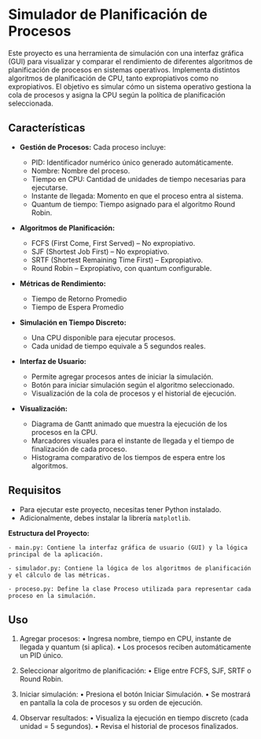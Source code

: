 # Simulador de Planificación de Procesos

Este proyecto es una herramienta de simulación con una interfaz gráfica (GUI) para visualizar y comparar el rendimiento de diferentes algoritmos de planificación de procesos en sistemas operativos. Implementa distintos algoritmos de planificación de CPU, tanto expropiativos como no expropiativos. El objetivo es simular cómo un sistema operativo gestiona la cola de procesos y asigna la CPU según la política de planificación seleccionada.

## Características
- **Gestión de Procesos:**
  Cada proceso incluye:
  - PID: Identificador numérico único generado automáticamente.
  - Nombre: Nombre del proceso.
  - Tiempo en CPU: Cantidad de unidades de tiempo necesarias para ejecutarse.
  - Instante de llegada: Momento en que el proceso entra al sistema.
  - Quantum de tiempo: Tiempo asignado para el algoritmo Round Robin.


- **Algoritmos de Planificación:**
    - FCFS (First Come, First Served) – No expropiativo.
    - SJF (Shortest Job First) – No expropiativo.
    - SRTF (Shortest Remaining Time First) – Expropiativo.
    - Round Robin – Expropiativo, con quantum configurable.

- **Métricas de Rendimiento:**
    - Tiempo de Retorno Promedio
    - Tiempo de Espera Promedio

- **Simulación en Tiempo Discreto:**
  - Una CPU disponible para ejecutar procesos.
  - Cada unidad de tiempo equivale a 5 segundos reales.

- **Interfaz de Usuario:**
  - Permite agregar procesos antes de iniciar la simulación.
  - Botón para iniciar simulación según el algoritmo seleccionado.
  - Visualización de la cola de procesos y el historial de ejecución.

- **Visualización:**
    - Diagrama de Gantt animado que muestra la ejecución de los procesos en la CPU.
    - Marcadores visuales para el instante de llegada y el tiempo de finalización de cada proceso.
    - Histograma comparativo de los tiempos de espera entre los algoritmos.

## Requisitos

- Para ejecutar este proyecto, necesitas tener Python instalado. 
- Adicionalmente, debes instalar la librería `matplotlib`.

**Estructura del Proyecto:**

    - main.py: Contiene la interfaz gráfica de usuario (GUI) y la lógica principal de la aplicación.

    - simulador.py: Contiene la lógica de los algoritmos de planificación y el cálculo de las métricas.

    - proceso.py: Define la clase Proceso utilizada para representar cada proceso en la simulación.

## Uso

1. Agregar procesos:
   • Ingresa nombre, tiempo en CPU, instante de llegada y quantum (si aplica).
   • Los procesos reciben automáticamente un PID único.

2. Seleccionar algoritmo de planificación:
   • Elige entre FCFS, SJF, SRTF o Round Robin.

3. Iniciar simulación:
   • Presiona el botón Iniciar Simulación.
   • Se mostrará en pantalla la cola de procesos y su orden de ejecución.

4. Observar resultados:
   • Visualiza la ejecución en tiempo discreto (cada unidad = 5 segundos).
   • Revisa el historial de procesos finalizados.
